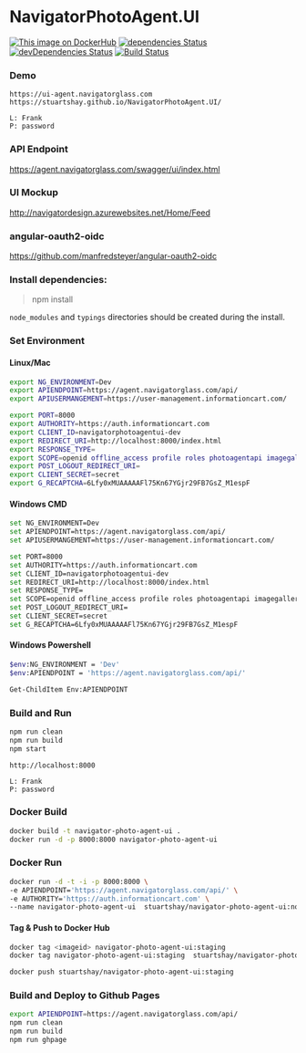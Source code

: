 # NavigatorPhotoAgent.UI

[![This image on DockerHub](https://img.shields.io/docker/pulls/stuartshay/navigator-photo-agent-ui.svg)](https://hub.docker.com/r/stuartshay/navigator-photo-agent-ui/)
[![dependencies Status](https://david-dm.org/stuartshay/NavigatorPhotoAgent.UI/status.svg)](https://david-dm.org/stuartshay/NavigatorPhotoAgent.UI)
 [![devDependencies Status](https://david-dm.org/stuartshay/NavigatorPhotoAgent.UI/dev-status.svg)](https://david-dm.org/stuartshay/NavigatorPhotoAgent.UI?type=dev) [![Build Status](https://travis-ci.org/stuartshay/NavigatorPhotoAgent.UI.svg?branch=master)](https://travis-ci.org/stuartshay/NavigatorPhotoAgent.UI)

### Demo   
```
https://ui-agent.navigatorglass.com     
https://stuartshay.github.io/NavigatorPhotoAgent.UI/

L: Frank
P: password
```

### API Endpoint      
https://agent.navigatorglass.com/swagger/ui/index.html

### UI Mockup
http://navigatordesign.azurewebsites.net/Home/Feed

### angular-oauth2-oidc 
https://github.com/manfredsteyer/angular-oauth2-oidc

### Install dependencies:

> npm install

`node_modules` and `typings` directories should be created during the install.

### Set Environment 

#### Linux/Mac
```bash
export NG_ENVIRONMENT=Dev
export APIENDPOINT=https://agent.navigatorglass.com/api/
export APIUSERMANGEMENT=https://user-management.informationcart.com/

export PORT=8000
export AUTHORITY=https://auth.informationcart.com
export CLIENT_ID=navigatorphotoagentui-dev
export REDIRECT_URI=http://localhost:8000/index.html
export RESPONSE_TYPE=
export SCOPE=openid offline_access profile roles photoagentapi imagegalleryapi
export POST_LOGOUT_REDIRECT_URI=
export CLIENT_SECRET=secret
export G_RECAPTCHA=6Lfy0xMUAAAAAFl75Kn67YGjr29FB7GsZ_M1espF
```


#### Windows CMD
```bash
set NG_ENVIRONMENT=Dev
set APIENDPOINT=https://agent.navigatorglass.com/api/
set APIUSERMANGEMENT=https://user-management.informationcart.com/

set PORT=8000
set AUTHORITY=https://auth.informationcart.com
set CLIENT_ID=navigatorphotoagentui-dev
set REDIRECT_URI=http://localhost:8000/index.html
set RESPONSE_TYPE=
set SCOPE=openid offline_access profile roles photoagentapi imagegalleryapi
set POST_LOGOUT_REDIRECT_URI=
set CLIENT_SECRET=secret
set G_RECAPTCHA=6Lfy0xMUAAAAAFl75Kn67YGjr29FB7GsZ_M1espF
```

#### Windows Powershell
```bash
$env:NG_ENVIRONMENT = 'Dev'
$env:APIENDPOINT = 'https://agent.navigatorglass.com/api/'

Get-ChildItem Env:APIENDPOINT
```

### Build and Run 

```bash
npm run clean
npm run build
npm start
```

```
http://localhost:8000

L: Frank
P: password
```

### Docker Build

```bash
docker build -t navigator-photo-agent-ui .
docker run -d -p 8000:8000 navigator-photo-agent-ui
```

### Docker Run

```bash
docker run -d -t -i -p 8000:8000 \ 
-e APIENDPOINT='https://agent.navigatorglass.com/api/' \
-e AUTHORITY='https://auth.informationcart.com' \
--name navigator-photo-agent-ui  stuartshay/navigator-photo-agent-ui:node8-44
```


#### Tag & Push to Docker Hub
```bash
docker tag <imageid> navigator-photo-agent-ui:staging
docker tag navigator-photo-agent-ui:staging  stuartshay/navigator-photo-agent-ui:staging

docker push stuartshay/navigator-photo-agent-ui:staging
```

### Build and Deploy to Github Pages

```bash
export APIENDPOINT=https://agent.navigatorglass.com/api/
npm run clean
npm run build
npm run ghpage
```
